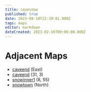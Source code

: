 ```yaml
---
title: cavesnow
published: true
date: 2023-09-10T22:39:01.000Z
tags: maps
editor: markdown
dateCreated: 2023-02-16T00:00:00.000Z
---
```



# Adjacent Maps
 * [caveend](/maps/caveend) (East)
 * [caveend](/maps/caveend) (31, 3)
 * [snowinner1](/maps/snowinner1) (8, 55)
 * [snowtown](/maps/snowtown) (North)
